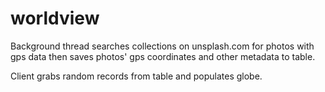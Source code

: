 # worldview
Background thread searches collections on unsplash.com for photos with gps data then saves photos' gps coordinates and other metadata to table.

Client grabs random records from table and populates globe.
